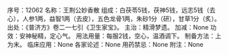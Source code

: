 序号：12062
名称：王荆公妙香散
组成：白茯苓5钱，茯神5钱，远志5钱（去心），人参1两，益智1两（去皮），五色龙骨1两，朱砂1分（研），甘草1分（炙）。
出处：《普济方》卷二一七引《卫生家宝》。
主治：精滑梦遗。
加减：None
功效：安神秘精，定心气。
用法用量：每服2钱，空心，温酒调下。
制备方法：上为末。
临床应用：None
各家论述：None
用药禁忌：None
附注：None
